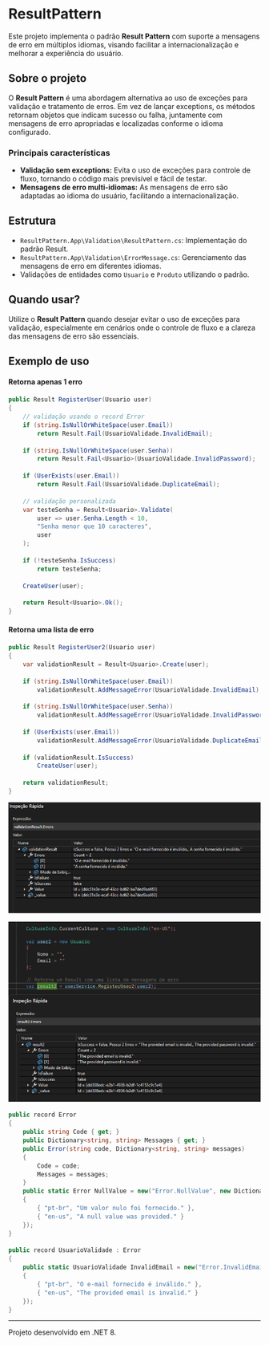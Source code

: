 ﻿# ResultPattern

Este projeto implementa o padrão **Result Pattern** com suporte a mensagens de erro em múltiplos idiomas, visando facilitar a internacionalização e melhorar a experiência do usuário.

## Sobre o projeto

O **Result Pattern** é uma abordagem alternativa ao uso de exceções para validação e tratamento de erros. Em vez de lançar exceptions, os métodos retornam objetos que indicam sucesso ou falha, juntamente com mensagens de erro apropriadas e localizadas conforme o idioma configurado.

### Principais características

- **Validação sem exceptions:** Evita o uso de exceções para controle de fluxo, tornando o código mais previsível e fácil de testar.
- **Mensagens de erro multi-idiomas:** As mensagens de erro são adaptadas ao idioma do usuário, facilitando a internacionalização.

## Estrutura

- `ResultPattern.App\Validation\ResultPattern.cs`: Implementação do padrão Result.
- `ResultPattern.App\Validation\ErrorMessage.cs`: Gerenciamento das mensagens de erro em diferentes idiomas.
- Validações de entidades como `Usuario` e `Produto` utilizando o padrão.

## Quando usar?

Utilize o **Result Pattern** quando desejar evitar o uso de exceções para validação, especialmente em cenários onde o controle de fluxo e a clareza das mensagens de erro são essenciais.

## Exemplo de uso

#### Retorna apenas 1 erro
```csharp
public Result RegisterUser(Usuario user)
{
    // validação usando o record Error
    if (string.IsNullOrWhiteSpace(user.Email))
        return Result.Fail(UsuarioValidade.InvalidEmail);

    if (string.IsNullOrWhiteSpace(user.Senha))
        return Result.Fail<Usuario>(UsuarioValidade.InvalidPassword);

    if (UserExists(user.Email))
        return Result.Fail(UsuarioValidade.DuplicateEmail);

    // validação personalizada
    var testeSenha = Result<Usuario>.Validate(
        user => user.Senha.Length < 10,
        "Senha menor que 10 caracteres",
        user
    );

    if (!testeSenha.IsSuccess)
        return testeSenha;

    CreateUser(user);

    return Result<Usuario>.Ok();
}
```
#### Retorna uma lista de erro 
```csharp
public Result RegisterUser2(Usuario user)
{
    var validationResult = Result<Usuario>.Create(user);

    if (string.IsNullOrWhiteSpace(user.Email))
        validationResult.AddMessageError(UsuarioValidade.InvalidEmail);

    if (string.IsNullOrWhiteSpace(user.Senha))
        validationResult.AddMessageError(UsuarioValidade.InvalidPassword);

    if (UserExists(user.Email))
		validationResult.AddMessageError(UsuarioValidade.DuplicateEmail);

    if (validationResult.IsSuccess)
        CreateUser(user);    

    return validationResult;
}
```

![Pode receber uma ou várias mensagens de erro](https://raw.githubusercontent.com/JoaoXavierDEV/ResultPattern/refs/heads/master/Docs/watchptbr2erros.png)

![Mensagens de error conforme o idioma](https://raw.githubusercontent.com/JoaoXavierDEV/ResultPattern/refs/heads/master/Docs/watchEnUS2erros.png)

```csharp
public record Error
{
    public string Code { get; }
    public Dictionary<string, string> Messages { get; }
    public Error(string code, Dictionary<string, string> messages)
    {
        Code = code;
        Messages = messages;
    }
	public static Error NullValue = new("Error.NullValue", new Dictionary<string, string>
	{
		{ "pt-br", "Um valor nulo foi fornecido." },
		{ "en-us", "A null value was provided." }
	});
}

public record UsuarioValidade : Error
{
	public static UsuarioValidade InvalidEmail = new("Error.InvalidEmail", new Dictionary<string, string>
	{
	    { "pt-br", "O e-mail fornecido é inválido." },
	    { "en-us", "The provided email is invalid." }
	});
}
```
---
Projeto desenvolvido em .NET 8.